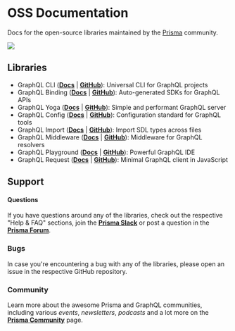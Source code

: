 # OSS Documentation

Docs for the open-source libraries maintained by the [Prisma](https://www.prisma.io) community.

![](https://imgur.com/IMU2ERq.png)


## Libraries

<!-- - **GraphQL CLI** ([Docs](./content/GraphQL-CLI/01-Overview.md) | [GitHub](https://github.com/graphql-cli/graphql-cli)): Universal CLI for GraphQL projects
- **GraphQL Binding** ([Docs](./content/GraphQL-Binding/01-Overview.md) | [GitHub](https://github.com/graphql-binding/graphql-binding)): Auto-generated SDKs for GraphQL APIs
- **GraphQL Yoga** ([Docs](./content/GraphQL-Yoga/01-Overview.md) | [GitHub](https://github.com/graphcool/graphql-yoga)): Simple and performant GraphQL server
- **GraphQL Config** ([Docs](./content/GraphQL-Config/01-Overview.md) | [GitHub](https://github.com/graphql-config/graphql-config)): Configuration standard for GraphQL tools
- **GraphQL Import** ([Docs](./content/GraphQL-Import/01-Overview.md) | [GitHub](https://github.com/graphcool/graphql-import)): Import SDL types across files
- **GraphQL Middleware** ([Docs](./content/GraphQL-Middleware/01-Overview.md) | [GitHub](https://github.com/graphcool/graphql-middleware)): Middleware for GraphQL resolvers
- **GraphQL Playground** ([Docs](./content/GraphQL-Playground/01-Overview.md) | [GitHub](https://github.com/graphcool/graphql-playground)): Powerful GraphQL IDE
- **GraphQL Request** ([Docs](./content/GraphQL-Request/01-Overview.md) | [GitHub](https://github.com/graphcool/graphql-request)): Minimal GraphQL client in JavaScript -->

- GraphQL CLI ([**Docs**](./content/GraphQL-CLI/01-Overview.md) | [**GitHub**](https://github.com/graphql-cli/graphql-cli)): Universal CLI for GraphQL projects
- GraphQL Binding ([**Docs**](./content/GraphQL-Binding/01-Overview.md) | [**GitHub**](https://github.com/graphql-binding/graphql-binding)): Auto-generated SDKs for GraphQL APIs
- GraphQL Yoga ([**Docs**](./content/GraphQL-Yoga/01-Overview.md) | [**GitHub**](https://github.com/graphcool/graphql-yoga)): Simple and performant GraphQL server
- GraphQL Config ([**Docs**](./content/GraphQL-Config/01-Overview.md) | [**GitHub**](https://github.com/graphql-config/graphql-config)): Configuration standard for GraphQL tools
- GraphQL Import ([**Docs**](./content/GraphQL-Import/01-Overview.md) | [**GitHub**](https://github.com/graphcool/graphql-import)): Import SDL types across files
- GraphQL Middleware ([**Docs**](./content/GraphQL-Middleware/01-Overview.md) | [**GitHub**](https://github.com/graphcool/graphql-middleware)): Middleware for GraphQL resolvers
- GraphQL Playground ([**Docs**](./content/GraphQL-Playground/01-Overview.md) | [**GitHub**](https://github.com/graphcool/graphql-playground)): Powerful GraphQL IDE
- GraphQL Request ([**Docs**](./content/GraphQL-Request/01-Overview.md) | [**GitHub**](https://github.com/graphcool/graphql-request)): Minimal GraphQL client in JavaScript

## Support

#### Questions

If you have questions around any of the libraries, check out the respective "Help & FAQ" sections, join the [**Prisma Slack**](http://slack.prisma.io/) or post a question in the [**Prisma Forum**](https://www.prisma.io/forum/).

### Bugs

In case you're encountering a bug with any of the libraries, please open an issue in the respective GitHub repository.

### Community

Learn more about the awesome Prisma and GraphQL communities, including various _events_, _newsletters_, _podcasts_ and a lot more on the [**Prisma Community**](https://prisma.io/community/) page.
